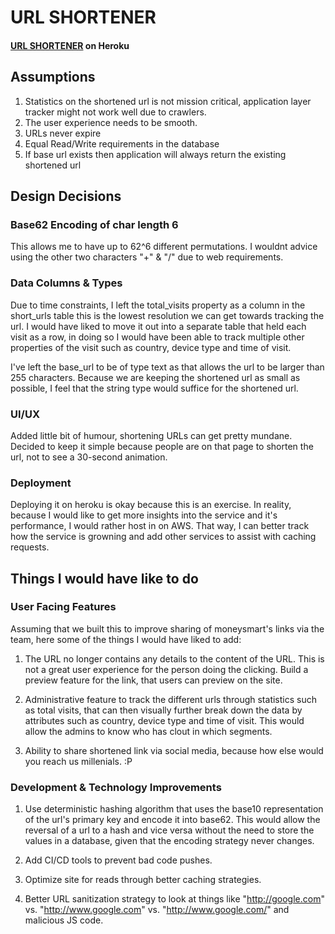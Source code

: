 # URL SHORTENER
#### [URL SHORTENER](https://sunny-url-shortener.herokuapp.com/) on Heroku

## Assumptions
1. Statistics on the shortened url is not mission critical, application layer tracker might not work well due to  crawlers.
2. The user experience needs to be smooth.
3. URLs never expire
4. Equal Read/Write requirements in the database
5. If base url exists then application will always return the existing shortened url

## Design Decisions
### Base62 Encoding of char length 6
This allows me to have up to 62^6 different permutations. I wouldnt advice using the other two characters "+" & "/" due to web requirements.

### Data Columns & Types
Due to time constraints, I left the total_visits property as a column in the short_urls table this is the lowest resolution we can get towards tracking the url. I would have liked to move it out into a separate table that held each visit as a row, in doing so I would have been able to track multiple other properties of the visit such as country, device type and time of visit.

I've left the base_url to be of type text as that allows the url to be larger than 255 characters. Because we are keeping the shortened url as small as possible, I feel that the string type would suffice for the shortened url.

### UI/UX
Added little bit of humour, shortening URLs can get pretty mundane. Decided to keep it simple because people are on that page to shorten the url, not to see a 30-second animation.

### Deployment
Deploying it on heroku is okay because this is an exercise. In reality, because I would like to get more insights into the service and it's performance, I would rather host in on AWS. That way, I can better track how the service is growning and add other services to assist with caching requests.

## Things I would have like to do
### User Facing Features
Assuming that we built this to improve sharing of moneysmart's links via the team, here some of the things I would have liked to add:

1. The URL no longer contains any details to the content of the URL. This is not a great user experience for the person doing the clicking. Build a preview feature for the link, that users can preview on the site.

2. Administrative feature to track the different urls through statistics such as total visits, that can then visually further break down the data by attributes such as country, device type and time of visit. This would allow the admins to know who has clout in which segments.

3. Ability to share shortened link via social media, because how else would you reach us millenials. :P

### Development & Technology Improvements
1. Use deterministic hashing algorithm that uses the base10 representation of the url's primary key and encode it into base62. This would allow the reversal of a url to a hash and vice versa without the need to store the values in a database, given that the encoding strategy never changes.

2. Add CI/CD tools to prevent bad code pushes.

3. Optimize site for reads through better caching strategies.

4. Better URL sanitization strategy to look at things like "http://google.com" vs. "http://www.google.com" vs. "http://www.google.com/" and malicious JS code.
